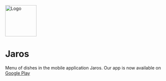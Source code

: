 <img src="https://github.com/Ig-v-k/jarosandroid/blob/master/app/src/main/res/mipmap-xxxhdpi/logo4.png" alt="Logo" width="100"/>

# Jaros

Menu of dishes in the mobile application Jaros. Our app is now available on [Google Play](https://play.google.com/store/apps/details?id=com.iw.jarosandroid)
